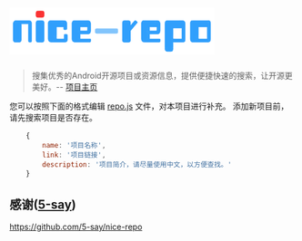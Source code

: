 ![logo](/assets/img/logo.png "nice-repo")
=========

> 搜集优秀的Android开源项目或资源信息，提供便捷快速的搜索，让开源更美好。-- [项目主页](http://dusunboy.github.io/android-nice-repo)

您可以按照下面的格式编辑 [repo.js](/assets/js/repo.js) 文件，对本项目进行补充。
添加新项目前，请先搜索项目是否存在。

```javascript
    {
        name: '项目名称',
        link: '项目链接',
        description: '项目简介，请尽量使用中文，以方便查找。'
    }
```

感谢([5-say](https://github.com/5-say))
-------
https://github.com/5-say/nice-repo<br>
